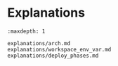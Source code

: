 # Explanations


```{toctree}
:maxdepth: 1

explanations/arch.md
explanations/workspace_env_var.md
explanations/deploy_phases.md
```
